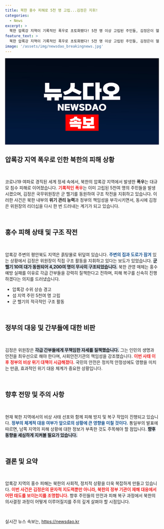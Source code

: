 ```yaml
---
title: 북한 홍수 피해로 5천 명 고립...김정은 지휘!
categories:
  - News
excerpt: >
  북한 압록강 지역이 기록적인 폭우로 초토화됐다! 5천 명 이상 고립된 주민들, 김정은이 헬기로 직접 구조 현장을 지휘하며 간부들을 질책한 사연은? 북한의 특별재해비상상태 선언과 함께 계속되는 긴급 구조작업의 현장 속 이야기!
feature_text: >
  북한 압록강 지역이 기록적인 폭우로 초토화됐다! 5천 명 이상 고립된 주민들, 김정은이 헬기로 직접 구조 현장을 지휘하며 간부들을 질책한 사연은? 북한의 특별재해비상상태 선언과 함께 계속되는 긴급 구조작업의 현장 속 이야기!
image: '/assets/img/newsdao_breakingnews.jpg'
---
```


<p><img src="/assets/img/newsdao_breakingnews.jpg" alt="ontimetimes 속보" /></p>

<h2 data-ke-size="size26">압록강 지역 폭우로 인한 북한의 피해 상황</h2>

<p data-ke-size="size16">&nbsp;</p>  

<p>코로나19 여파로 경직된 세계 정세 속에서, 북한의 압록강 지역에서 발생한 <b>폭우</b>는 대규모 침수 피해로 이어졌습니다. <b><span style="color: #ee2323;">기록적인 폭우</span></b>는 이미 고립된 5천여 명의 주민들을 발생시켰으며, 김정은 국무위원장은 군 헬기를 동원하여 구조 작전을 지휘하고 있습니다. 이러한 사건은 북한 내부의 <b>위기 관리 능력</b>과 정부의 책임성을 부각시키면서, 동시에 김정은 위원장의 리더십을 다시 한 번 드러내는 계기가 되고 있습니다. </p>

<p data-ke-size="size16">&nbsp;</p>  

<h2 data-ke-size="size26">홍수 피해 상태 및 구조 작전</h2>

<p data-ke-size="size16">&nbsp;</p>  

<p>압록강 주변의 평안북도 지역은 흙탕물로 뒤덮여 있습니다. <b><span style="color: #1a5490;">주변의 집과 도로가 잠겨</span></b> 있는 상황에서 김정은 위원장이 직접 구조 활동을 지휘하고 있다는 보도가 있었습니다. <b><span style="background-color: #21538527;">군 헬기 10여 대가 동원되어 4,200여 명이 무사히 구조되었습니다.</span></b> 북한 관영 매체는 홍수 예방 실패를 이유로 각급 간부들을 강력히 질책한다고 전하며, 피해 복구를 신속히 진행하겠다는 의지를 드러냈습니다.</p>

<ul>
    <li>압록강 수위 상승 경고</li>
    <li>섬 지역 주민 5천여 명 고립</li>
    <li>군 헬기의 적극적인 구조 활동</li>
</ul>

<p data-ke-size="size16">&nbsp;</p>  

<h2 data-ke-size="size26">정부의 대응 및 간부들에 대한 비판</h2>

<p data-ke-size="size16">&nbsp;</p>  

<p>김정은 위원장은 <b><span style="background-color: #21538527;">각급 간부들에게 무책임한 자세를 질책했습니다.</span></b> 그는 인민의 생명과 안전을 최우선으로 해야 한다며, 사회안전기관의 책임성을 강조했습니다. <b><span style="color: #ee2323;">이번 사태 이후 정부의 비상 위기 대책이 시급해졌다.</span></b> 국민의 안전은 정치적 안정성에도 영향을 미치는 만큼, 효과적인 위기 대응 체계가 중요한 상황입니다.</p>

<p data-ke-size="size16">&nbsp;</p>  

<h2 data-ke-size="size26">향후 전망 및 주의 사항</h2>

<p data-ke-size="size16">&nbsp;</p>  

<p>현재 북한 지역에서의 비상 사태 선포와 함께 피해 방지 및 복구 작업이 진행되고 있습니다. <b><span style="color: #1a5490;">정부의 체계적 대응 여부가 앞으로의 상황에 큰 영향을 미칠 것이다.</span></b> 통일부의 발표에 따르면, 남쪽 지역의 피해 상황에 대한 정보가 부족한 것도 주목해야 할 점입니다. <b><span style="background-color: #21538527;">향후 동향을 세심하게 지켜볼 필요가 있습니다.</span></b></p>

<p data-ke-size="size16">&nbsp;</p>  

<h2 data-ke-size="size26">결론 및 요약</h2>

<p data-ke-size="size16">&nbsp;</p>  

<p>압록강 지역의 홍수 피해는 북한의 사회적, 정치적 상황을 더욱 복잡하게 만들고 있습니다. <b><span style="color: #ee2323;">이번 사건은 김정은의 문자적 지도력뿐만 아니라, 북한의 정부 기관이 재해 대응에서 어떤 태도를 보이는지를 조명합니다.</span></b> 향후 주민들의 안전과 피해 복구 과정에서 북한의 의사결정 과정이 어떻게 이루어질지를 주의 깊게 살펴야 할 시점입니다.</p>

<p data-ke-size="size16">&nbsp;</p>  
실시간 뉴스 속보는, <a href="https://newsdao.kr" rel="dofollow">https://newsdao.kr</a>


